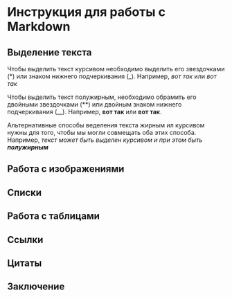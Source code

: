 # Инструкция для работы с Markdown

## Выделение текста

Чтобы выделить текст курсивом необходимо выделить его звездочками (*) или знаком нижнего подчеркивания (_). Например, *вот так* или _вот так_

Чтобы выделить текст полужирным, необходимо обрамить его двойными звездочками (**) или двойным знаком нижнего подчеркивания (__).
Например, **вот так** или __вот так__.

Альтернативные способы веделения текста жирным ил курсивом нужны для того, чтобы мы могли совмещать оба этих способа. Например,
_текст может быть выделен курсивом и при этом быть **полужирным**_

## Работа с изображениями

## Списки

## Работа с таблицами

## Ссылки

## Цитаты

## Заключение